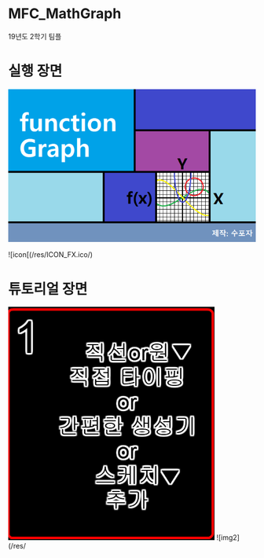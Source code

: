# MFC_MathGraph
19년도 2학기 팀플

# 실행 장면
![img](/res/Title.bmp/)

![icon[(/res/ICON_FX.ico/)

# 튜토리얼 장면

![img1](/res/TabControl_420x475.bmp/)
![img2](/res/
